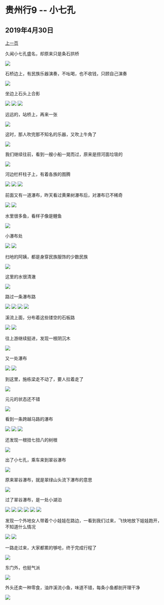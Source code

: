 贵州行9 -- 小七孔
=======================

2019年4月30日
-----------------------

[上一页](/2019/04/30/贵州行8.html)

久闻小七孔盛名，却原来只是条石拱桥

![]({{site.url}}/assets/blog-images/20190430/1-27.jpg)

石桥边上，有民族乐器演奏，不吆喝，也不收钱，只顾自己演奏

![]({{site.url}}/assets/blog-images/20190430/1-28.jpg)

坐边上石头上合影

![]({{site.url}}/assets/blog-images/20190430/1-29.jpg)
![]({{site.url}}/assets/blog-images/20190430/1-30.jpg)
![]({{site.url}}/assets/blog-images/20190430/1-31.jpg)

远远的，站桥上，再来一张

![]({{site.url}}/assets/blog-images/20190430/1-32.jpg)

这时，那人吹完那不知名的乐器，又吹上牛角了

![]({{site.url}}/assets/blog-images/20190430/1-33.jpg)

我们继续往前，看到一艘小船一晃而过，原来是捞河面垃圾的

![]({{site.url}}/assets/blog-images/20190430/1-34.jpg)

河边栏杆柱子上，有着各族的图腾

![]({{site.url}}/assets/blog-images/20190430/1-36.jpg)
![]({{site.url}}/assets/blog-images/20190430/1-37.jpg)
![]({{site.url}}/assets/blog-images/20190430/1-38.jpg)

前面又有一道瀑布，昨天看过黄果树瀑布后，对瀑布已不稀奇

![]({{site.url}}/assets/blog-images/20190430/1-39.jpg)
![]({{site.url}}/assets/blog-images/20190430/1-40.jpg)

水里很多鱼，看样子像是鲤鱼

![]({{site.url}}/assets/blog-images/20190430/1-41.jpg)

小瀑布处

![]({{site.url}}/assets/blog-images/20190430/1-42.jpg)
![]({{site.url}}/assets/blog-images/20190430/1-43.jpg)

扫地的阿姨，都是身穿民族服饰的少数民族

![]({{site.url}}/assets/blog-images/20190430/1-44.jpg)

这里的水很清澈

![]({{site.url}}/assets/blog-images/20190430/1-45.jpg)

路过一条瀑布路

![]({{site.url}}/assets/blog-images/20190430/1-46.jpg)
![]({{site.url}}/assets/blog-images/20190430/1-47.jpg)
![]({{site.url}}/assets/blog-images/20190430/1-49.jpg)
![]({{site.url}}/assets/blog-images/20190430/1-50.jpg)

溪流上面，分布着这些镂空的石板路

![]({{site.url}}/assets/blog-images/20190430/1-48.jpg)
![]({{site.url}}/assets/blog-images/20190430/1-51.jpg)

往上游继续挺进，发现一根阴沉木

![]({{site.url}}/assets/blog-images/20190430/1-53.jpg)

又一处瀑布

![]({{site.url}}/assets/blog-images/20190430/1-54.jpg)
![]({{site.url}}/assets/blog-images/20190430/1-55.jpg)

到这里，施栋梁走不动了，要人拉着走了

![]({{site.url}}/assets/blog-images/20190430/1-56.jpg)

元元的状态还不错

![]({{site.url}}/assets/blog-images/20190430/1-58.jpg)

看到一条跨越马路的瀑布

![]({{site.url}}/assets/blog-images/20190430/1-59.jpg)
![]({{site.url}}/assets/blog-images/20190430/1-60.jpg)
![]({{site.url}}/assets/blog-images/20190430/1-61.jpg)

还发现一根扭七扭八的树根

![]({{site.url}}/assets/blog-images/20190430/1-62.jpg)

出了小七孔，乘车来到翠谷瀑布

![]({{site.url}}/assets/blog-images/20190430/1-63.jpg)

原来翠谷瀑布，就是翠绿山头流下瀑布的意思

![]({{site.url}}/assets/blog-images/20190430/1-64.jpg)

过了翠谷瀑布，是一处小湖泊

![]({{site.url}}/assets/blog-images/20190430/1-65.jpg)
![]({{site.url}}/assets/blog-images/20190430/1-66.jpg)
![]({{site.url}}/assets/blog-images/20190430/1-67.jpg)
![]({{site.url}}/assets/blog-images/20190430/1-68.jpg)
![]({{site.url}}/assets/blog-images/20190430/1-69.jpg)
![]({{site.url}}/assets/blog-images/20190430/1-71.jpg)

发现一个外地女人带着个小娃娃在路边，一看到我们过来，飞快地放下娃娃跑开，不知道什么情况

![]({{site.url}}/assets/blog-images/20190430/1-72.jpg)
![]({{site.url}}/assets/blog-images/20190430/1-73.jpg)

一路走过来，大家都累的够呛，终于完成行程了

![]({{site.url}}/assets/blog-images/20190430/1-74.jpg)

东门外，也挺气派

![]({{site.url}}/assets/blog-images/20190430/1-75.jpg)

外头还卖一种零食，油炸溪流小鱼，味道不错，每条小鱼都剖开理干净

![]({{site.url}}/assets/blog-images/20190430/1-76.jpg)